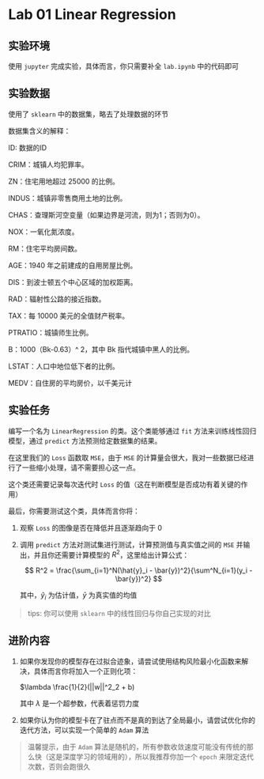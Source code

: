 # Lab 01 Linear Regression

## 实验环境

使用 `jupyter` 完成实验，具体而言，你只需要补全 `lab.ipynb` 中的代码即可

## 实验数据

使用了 `sklearn` 中的数据集，略去了处理数据的环节

数据集含义的解释：

ID: 数据的ID

CRIM：城镇人均犯罪率。

ZN：住宅用地超过 25000 的比例。

INDUS：城镇非零售商用土地的比例。

CHAS：查理斯河空变量（如果边界是河流，则为1；否则为0）。

NOX：一氧化氮浓度。

RM：住宅平均房间数。

AGE：1940 年之前建成的自用房屋比例。

DIS：到波士顿五个中心区域的加权距离。

RAD：辐射性公路的接近指数。

TAX：每 10000 美元的全值财产税率。

PTRATIO：城镇师生比例。

B：1000（Bk-0.63）^ 2，其中 Bk 指代城镇中黑人的比例。

LSTAT：人口中地位低下者的比例。

MEDV：自住房的平均房价，以千美元计

## 实验任务

编写一个名为 `LinearRegression` 的类。这个类能够通过 `fit` 方法来训练线性回归模型，通过 `predict` 方法预测给定数据集的结果。

在这里我们的 `Loss` 函数取 `MSE`，由于 `MSE` 的计算量会很大，我对一些数据已经进行了一些缩小处理，请不需要担心这一点。

这个类还需要记录每次迭代时 `Loss` 的值（这在判断模型是否成功有着关键的作用）

最后，你需要测试这个类，具体而言你将：
1. 观察 `Loss` 的图像是否在降低并且逐渐趋向于 $0$
   
2. 调用 `predict` 方法对测试集进行测试，计算预测值与真实值之间的 `MSE` 并输出，并且你还需要计算模型的 $R^2$，这里给出计算公式：

   $$
   R^2 = \frac{\sum_{i=1}^N(\hat{y}_i - \bar{y})^2}{\sum^N_{i=1}(y_i - \bar{y})^2}
   $$

   其中，$\hat{y}_i$ 为估计值，$\bar{y}$ 为真实值的均值

> tips: 你可以使用 `sklearn` 中的线性回归与你自己实现的对比

## 进阶内容

1. 如果你发现你的模型存在过拟合迹象，请尝试使用结构风险最小化函数来解决，具体而言你将加入一个正则化项：
   
   $\lambda \frac{1}{2}(||w||^2_2 + b)

   其中 $\lambda$ 是一个超参数，代表着惩罚力度

2. 如果你认为你的模型卡在了驻点而不是真的到达了全局最小，请尝试优化你的迭代方法，可以实现一个简单的 `Adam` 算法

> 温馨提示，由于 `Adam` 算法是随机的，所有参数收敛速度可能没有传统的那么快（这是深度学习的领域用的），所以我推荐你加一个 `epoch` 来限定迭代次数，否则会跑很久